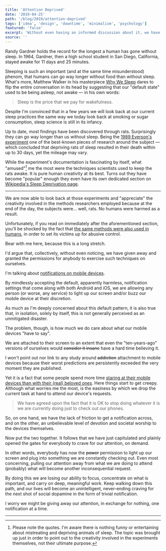 ```yaml
---
title: 'Attention Deprived'
date: '2019-04-25'
path: '/blog/2019/attention-deprived'
tags: ['idea', 'design', 'downtime', 'minimalism', 'psychology']
featured: 'false'
excerpt: 'Without even having an informed discussion about it, we have just capitulated and plainly opened the gates for everybody to light up our devices displays, on demand.'
source: ''
---
```


Randy Gardner holds the record for the longest a human has gone without sleep. In 1964, Gardner, then a high school student in San Diego, California, stayed awake for 11 days and 25 minutes.

Sleeping is such an important (and at the same time misunderstood) phenom, that humans can go way longer without food than without sleep. What's more, Matthew Walker in his masterpiece [Why We Sleep](https://www.amazon.com/dp/1501144316/) dares to flip the entire conversation in its head by suggesting that our "default state" used to be being asleep, not awake — in his own words:

> Sleep is the price that we pay for wakefulness.

Despite I'm convinced that in a few years we will look back at our current sleep practices the same way we today look back at smoking or sugar consumption, sleep science is still in its infancy.

Up to date, most findings have been discovered through rats. Surprisingly they can go way longer than us without sleep. Being the [1989 Everson's experiment](https://academic.oup.com/sleep/article/12/1/13/2742633) one of the best-known pieces of research around the subject — which concluded that depriving rats of sleep resulted in their death within up to 30 days, yet the mileage may vary.

While the experiment's documentation is fascinating by itself, what "amused"[^1] me the most were the techniques scientists used to keep the rats awake. It is pure human creativity at its best. Turns out they have become "popular" enough they even have its own dedicated section on [Wikipedia's Sleep Deprivation page](https://en.wikipedia.org/wiki/Sleep_deprivation#Scientific_study_of_laboratory_animals).

---

We are now able to look back at those experiments and "appreciate" the creativity involved in the methods researchers employed because at the end of the day, the subjects were... well, rats. No humans were harmed as a result.

Unfortunately, if you read on immediately after the aforementioned section, you'll be shocked by the fact that [the same methods were also used in humans](https://www.domesticshelters.org/articles/identifying-abuse/sleep-deprivation-as-abuse), in order to set its victims up for abusive control.

Bear with me here, because this is a long stretch.

I'd argue that, collectively, without even noticing, we have given away and granted the permissions for anybody to exercise such techniques on ourselves.

I'm talking about [notifications on mobile devices](/blog/2016/little-hacks/).

By mindlessly accepting the default, apparently harmless, notification settings that come along with both Android and iOS, we are allowing any person (or worse, any service) to light up our screen and/or buzz our mobile device at their discretion.

As much as I'm deeply concerned about this default pattern, it is also true that, in isolation, solely by itself, this is not generally perceived as an unmitigated disaster.

The problem, though, is how much we do care about what our mobile devices "have to say".

We are attached to their screen to an extent that even the "ten-years-ago" versions of ourselves would ~~consider it insane~~ have a hard time believing it.

I won't point out nor link to any study around ~~addiction~~ attachment to mobile devices because their worst predictions are persistently exceeded the very moment they are published.

Yet it is a fact that some people spend more time [staring at their mobile devices than with their (real) beloved ones](/blog/2018/ready-player-one/). Here things start to get creepy. Although what worries me the most, is the easiness by which we drop the current task at hand to attend our device's requests.

> We have agreed upon the fact that it is OK to stop doing whatever it is we are currently doing just to check out our phones.

So, on one hand, we have the lack of friction to get a notification across, and on the other, an unbelievable level of devotion and societal worship to the devices themselves.

Now put the two together. It follows that we have just capitulated and plainly opened the gates for everybody to crave for our attention, on demand.

In other words, everybody has now the ~~power~~ permission to light up our screen and plug into something we are constantly checking out. Even most concerning, pulling our attention away from what we are doing to attend (probably) what will become another inconsequential request.

By doing this we are losing our ability to focus, concentrate on what is important, and carry on deep, meaningful work. Keep walking down this path, and our lives will become an unintelligent, never-ending craving for the next shot of social dopamine in the form of trivial notification.

I worry we might be giving away our attention, in exchange for nothing, one notification at a time.

---

[^1]: Please note the quotes. I'm aware there is nothing funny or entertaining about mistreating and depriving animals of sleep. The topic was brought up just in order to point out to the creativity involved in the experiments themselves, not their ultimate purpose.
